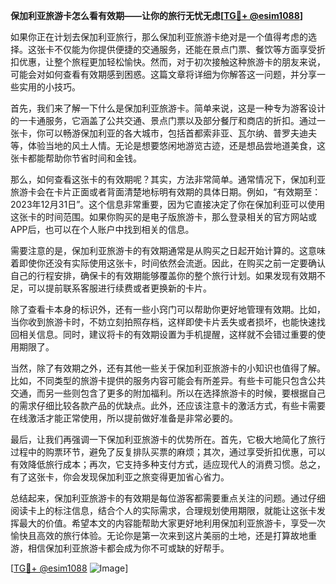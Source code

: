 **保加利亚旅游卡怎么看有效期——让你的旅行无忧无虑[[TG💪+ @esim1088](https://t.me/s/esim1088)]**

如果你正在计划去保加利亚旅行，那么保加利亚旅游卡绝对是一个值得考虑的选择。这张卡不仅能为你提供便捷的交通服务，还能在景点门票、餐饮等方面享受折扣优惠，让整个旅程更加轻松愉快。然而，对于初次接触这种旅游卡的朋友来说，可能会对如何查看有效期感到困惑。这篇文章将详细为你解答这一问题，并分享一些实用的小技巧。

首先，我们来了解一下什么是保加利亚旅游卡。简单来说，这是一种专为游客设计的一卡通服务，它涵盖了公共交通、景点门票以及部分餐厅和商店的折扣。通过一张卡，你可以畅游保加利亚的各大城市，包括首都索非亚、瓦尔纳、普罗夫迪夫等，体验当地的风土人情。无论是想要悠闲地游览古迹，还是想品尝地道美食，这张卡都能帮助你节省时间和金钱。

那么，如何查看这张卡的有效期呢？其实，方法非常简单。通常情况下，保加利亚旅游卡会在卡片正面或者背面清楚地标明有效期的具体日期。例如，“有效期至：2023年12月31日”。这个信息非常重要，因为它直接决定了你在保加利亚可以使用这张卡的时间范围。如果你购买的是电子版旅游卡，那么登录相关的官方网站或APP后，也可以在个人账户中找到相关的信息。

需要注意的是，保加利亚旅游卡的有效期通常是从购买之日起开始计算的。这意味着即使你还没有实际使用这张卡，时间依然会流逝。因此，在购买之前一定要确认自己的行程安排，确保卡的有效期能够覆盖你的整个旅行计划。如果发现有效期不足，可以提前联系客服进行续费或者更换新的卡片。

除了查看卡本身的标识外，还有一些小窍门可以帮助你更好地管理有效期。比如，当你收到旅游卡时，不妨立刻拍照存档，这样即使卡片丢失或者损坏，也能快速找回相关信息。同时，建议将卡的有效期设置为手机提醒，这样就不会错过重要的使用期限了。

当然，除了有效期之外，还有其他一些关于保加利亚旅游卡的小知识也值得了解。比如，不同类型的旅游卡提供的服务内容可能会有所差异。有些卡可能只包含公共交通，而另一些则包含了更多的附加福利。所以在选择旅游卡的时候，要根据自己的需求仔细比较各款产品的优缺点。此外，还应该注意卡的激活方式，有些卡需要在线激活才能正常使用，所以提前做好准备是非常必要的。

最后，让我们再强调一下保加利亚旅游卡的优势所在。首先，它极大地简化了旅行过程中的购票环节，避免了反复排队买票的麻烦；其次，通过享受折扣优惠，可以有效降低旅行成本；再次，它支持多种支付方式，适应现代人的消费习惯。总之，有了这张卡，你会发现保加利亚之旅变得更加省心省力。

总结起来，保加利亚旅游卡的有效期是每位游客都需要重点关注的问题。通过仔细阅读卡上的标注信息，结合个人的实际需求，合理规划使用期限，就能让这张卡发挥最大的价值。希望本文的内容能帮助大家更好地利用保加利亚旅游卡，享受一次愉快且高效的旅行体验。无论你是第一次来到这片美丽的土地，还是打算故地重游，相信保加利亚旅游卡都会成为你不可或缺的好帮手。

[[TG💪+ @esim1088](https://t.me/s/esim1088) ![Image](https://i.postimg.cc/4NQfJmqS/Snipaste-2025-05-13-00-14-12.png)]